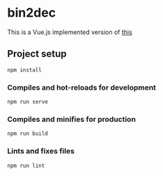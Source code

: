 # bin2dec

This is a Vue.js implemented version of [this](https://github.com/florinpop17/app-ideas/blob/master/Projects/1-Beginner/Bin2Dec-App.md)

## Project setup
```
npm install
```

### Compiles and hot-reloads for development
```
npm run serve
```

### Compiles and minifies for production
```
npm run build
```

### Lints and fixes files
```
npm run lint
```
